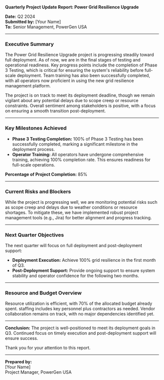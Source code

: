 

**Quarterly Project Update Report: Power Grid Resilience Upgrade**

**Date:** Q2 2024  
**Submitted by:** [Your Name]  
**To:** Senior Management, PowerGen USA

---

### Executive Summary

The Power Grid Resilience Upgrade project is progressing steadily toward full deployment. As of now, we are in the final stages of testing and operational readiness. Key progress points include the completion of Phase 3 Testing, which is critical for ensuring the system's reliability before full-scale deployment. Team training has also been successfully completed, with all operators now proficient in using the new grid resilience management platform.

The project is on track to meet its deployment deadline, though we remain vigilant about any potential delays due to scope creep or resource constraints. Overall sentiment among stakeholders is positive, with a focus on ensuring a smooth transition post-deployment.

---

### Key Milestones Achieved

- **Phase 3 Testing Completion:** 100% of Phase 3 Testing has been successfully completed, marking a significant milestone in the deployment process.
- **Operator Training:** All operators have undergone comprehensive training, achieving 100% completion rate. This ensures readiness for full-scale operations.

**Percentage of Project Completion:** 85%

---

### Current Risks and Blockers

While the project is progressing well, we are monitoring potential risks such as scope creep and delays due to weather conditions or resource shortages. To mitigate these, we have implemented robust project management tools (e.g., Jira) for better alignment and progress tracking.

---

### Next Quarter Objectives

The next quarter will focus on full deployment and post-deployment support:

- **Deployment Execution:** Achieve 100% grid resilience in the first month of Q3.
- **Post-Deployment Support:** Provide ongoing support to ensure system stability and operator confidence for the following two months.

---

### Resource and Budget Overview

Resource utilization is efficient, with 70% of the allocated budget already spent. staffing includes key personnel plus contractors as needed. Vendor collaboration remains on track, with no major dependencies identified yet.

---

**Conclusion:** The project is well-positioned to meet its deployment goals in Q3. Continued focus on timely execution and post-deployment support will ensure success.

Thank you for your attention to this report.

---

**Prepared by:**  
[Your Name]  
Project Manager, PowerGen USA